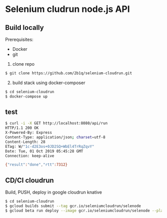 # Selenium cludrun node.js API

## Build locally

Prerequisites:

- Docker
- git

1. clone repo

```sh
$ git clone https://github.com/2b1q/selenium-cloudrun.git
```

2. build stack using docker-composer

```sh
$ cd selenium-cloudrun
$ docker-compose up

```

## test

```sh
$ curl -i -X GET http://localhost:8080/api/run
HTTP/1.1 200 OK
X-Powered-By: Express
Content-Type: application/json; charset=utf-8
Content-Length: 28
ETag: W/"1c-d2E3os+0JD2SQ+WbEl4TrRqZqvY"
Date: Tue, 01 Oct 2019 05:45:28 GMT
Connection: keep-alive

{"result":"done","rtt":7312}
```

## CD/CI cloudrun

Build, PUSH, deploy in google cloudrun knative

```sh
$ cd selenium-cloudrun
$ gcloud builds submit --tag gcr.io/seleniumcloudrun/selenode
$ gcloud beta run deploy --image gcr.io/seleniumcloudrun/selenode --platform managed

```
